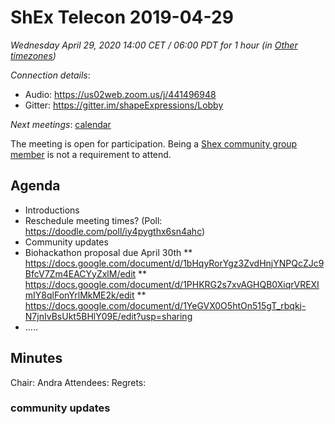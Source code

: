 # ShEx Telecon 2019-04-29

*Wednesday April 29, 2020 14:00 CET / 06:00 PDT for 1 hour (in [Other timezones](https://www.timeanddate.com/worldclock/fixedtime.html?msg=ShEx+CG&iso=202000318T14&p1=195&ah=1))*

*Connection details*:

* Audio: https://us02web.zoom.us/j/441496948
* Gitter: https://gitter.im/shapeExpressions/Lobby

*Next meetings*: [calendar](https://calendar.google.com/event?action=TEMPLATE&tmeid=N2VyOGMyYjJnZTVma25qMWhlYWF2YmYycHFfMjAyMDAxMDhUMTMwMDAwWiBtaWNlbGlvLmJlX2FjM2xqNzNqdTA0YTY3OGIwaHRsMXBpamRvQGc&tmsrc=micelio.be_ac3lj73ju04a678b0htl1pijdo%40group.calendar.google.com&scp=ALL)

The meeting is open for participation. Being a [Shex community group member](https://www.w3.org/community/shex/participants) is not a requirement to attend.

## Agenda

* Introductions
* Reschedule meeting times? (Poll: https://doodle.com/poll/iy4pygthx6sn4ahc)
* Community updates
* Biohackathon proposal due April 30th
** https://docs.google.com/document/d/1bHqyRorYgz3ZvdHnjYNPQcZJc9BfcV7Zm4EACYyZxlM/edit
** https://docs.google.com/document/d/1PHKRG2s7xvAGHQB0XiqrVREXImIY8qlFonYrlMkME2k/edit
** https://docs.google.com/document/d/1YeGVX0O5htOn515gT_rbqkj-N7jnIvBsUkt5BHlY09E/edit?usp=sharing
* .....

## Minutes
  
Chair: Andra
Attendees: 
Regrets:

### community updates


